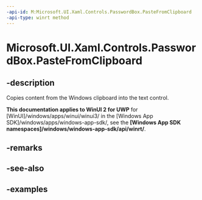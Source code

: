 ```yaml
---
-api-id: M:Microsoft.UI.Xaml.Controls.PasswordBox.PasteFromClipboard
-api-type: winrt method
---
```


<!-- Method syntax.
public void PasswordBox.PasteFromClipboard()
-->

# Microsoft.UI.Xaml.Controls.PasswordBox.PasteFromClipboard

## -description

Copies content from the Windows clipboard into the text control.

**This documentation applies to WinUI 2 for UWP** for [WinUI]/windows/apps/winui/winui3/ in the [Windows App SDK]/windows/apps/windows-app-sdk/, see the **[Windows App SDK namespaces]/windows/windows-app-sdk/api/winrt/**.

## -remarks

## -see-also

## -examples


